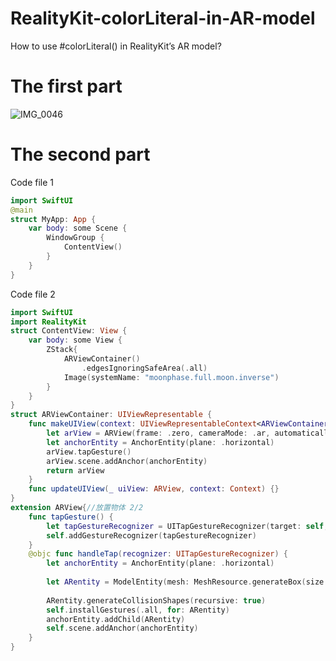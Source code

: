 # RealityKit-colorLiteral-in-AR-model
How to use #colorLiteral() in RealityKit’s AR model?
# The first part
![IMG_0046](https://github.com/S-way520/RealityKit-colorLiteral-in-AR-model/assets/95877651/b89dbca0-8a2b-4615-b02c-43afafe7a6b7)
# The second part
Code file 1
```swift
import SwiftUI
@main
struct MyApp: App {
    var body: some Scene {
        WindowGroup {
            ContentView()
        }
    }
}
```
Code file 2
```swift
import SwiftUI
import RealityKit
struct ContentView: View {
    var body: some View {
        ZStack{
            ARViewContainer()
                .edgesIgnoringSafeArea(.all)
            Image(systemName: "moonphase.full.moon.inverse")
        }
    }
}
struct ARViewContainer: UIViewRepresentable {
    func makeUIView(context: UIViewRepresentableContext<ARViewContainer>) -> ARView {
        let arView = ARView(frame: .zero, cameraMode: .ar, automaticallyConfigureSession: true)
        let anchorEntity = AnchorEntity(plane: .horizontal)
        arView.tapGesture()
        arView.scene.addAnchor(anchorEntity)
        return arView
    }
    func updateUIView(_ uiView: ARView, context: Context) {}
}
extension ARView{//放置物体 2/2
    func tapGesture() {
        let tapGestureRecognizer = UITapGestureRecognizer(target: self, action: #selector(handleTap(recognizer:)))
        self.addGestureRecognizer(tapGestureRecognizer)
    }
    @objc func handleTap(recognizer: UITapGestureRecognizer) {
        let anchorEntity = AnchorEntity(plane: .horizontal)
        
        let ARentity = ModelEntity(mesh: MeshResource.generateBox(size: 0.2/2, cornerRadius: 0.05/5), materials: [SimpleMaterial(color: UIColor(#colorLiteral(red: 0.23080918192863464, green: 1.0000001192092896, blue: 0.5888275504112244, alpha: 1.0)), isMetallic: true)])//颜色块: #colorLiteral()
        
        ARentity.generateCollisionShapes(recursive: true)
        self.installGestures(.all, for: ARentity)
        anchorEntity.addChild(ARentity)
        self.scene.addAnchor(anchorEntity)
    }
}
```
